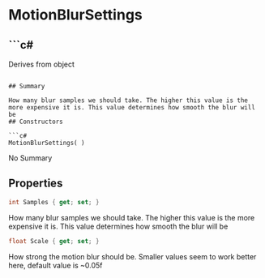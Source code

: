 # MotionBlurSettings

## ```c#
Derives from object
```

## Summary

How many blur samples we should take. The higher this value is the
more expensive it is. This value determines how smooth the blur will be
## Constructors

```c#
MotionBlurSettings( ) 
```
No Summary
## Properties

```c#
int Samples { get; set; } 
```
How many blur samples we should take. The higher this value is the
more expensive it is. This value determines how smooth the blur will be
```c#
float Scale { get; set; } 
```
How strong the motion blur should be.
Smaller values seem to work better here, default value is ~0.05f
